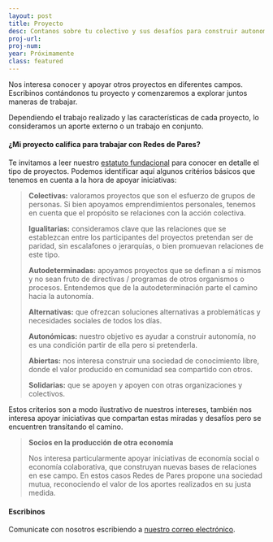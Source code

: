 ```yaml
---
layout: post
title: Proyecto
desc: Contanos sobre tu colectivo y sus desafíos para construir autonomía.
proj-url: 
proj-num: 
year: Próximamente
class: featured
---
```



Nos interesa conocer y apoyar otros proyectos en diferentes campos. Escribinos contándonos tu proyecto y comenzaremos a explorar juntos maneras de trabajar.

Dependiendo el trabajo realizado y las características de cada proyecto, lo consideramos un aporte externo o un trabajo en conjunto.

#### ¿Mi proyecto califica para trabajar con Redes de Pares?

Te invitamos a leer nuestro [estatuto fundacional](/estatuto/) para conocer en detalle el tipo de proyectos. Podemos identificar aquí algunos critérios básicos que tenemos en cuenta a la hora de apoyar iniciativas:

> **Colectivas:** valoramos proyectos que son el esfuerzo de grupos de personas. Si bien apoyamos emprendimientos personales, tenemos en cuenta que el propósito se relaciones con la acción colectiva.
>
> **Igualitarias:** consideramos clave que las relaciones que se establezcan entre los participantes del proyectos pretendan ser de paridad, sin escalafones o jerarquías, o bien promuevan relaciones de este tipo.
>
> **Autodeterminadas:** apoyamos proyectos que se definan a sí mismos y no sean fruto de directivas / programas de otros organismos o procesos. Entendemos que de la autodeterminación parte el camino hacia la autonomía.
>
> **Alternativas:** que ofrezcan soluciones alternativas a problemáticas y necesidades sociales de todos los días.
>
> **Autonómicas:** nuestro objetivo es ayudar a construir autonomía, no es una condición partir de ella pero si pretenderla.
>
> **Abiertas:** nos interesa construir una sociedad de conocimiento libre, donde el valor producido en comunidad sea compartido con otros. 
>
> **Solidarias:** que se apoyen y apoyen con otras organizaciones y colectivos.

Estos criterios son a modo ilustrativo de nuestros intereses, también nos interesa apoyar iniciativas que compartan estas miradas y desafíos pero se encuentren transitando el camino.

> **Socios en la producción de otra economía**
>
> Nos interesa particularmente apoyar iniciativas de economía social o economía colaborativa, que construyan nuevas bases de relaciones en ese campo. En estos casos Redes de Pares propone una sociedad mutua, reconociendo el valor de los aportes realizados en su justa medida.

#### Escribinos

Comunicate con nosotros escribiendo a <a href="mailto:{{ site.footer-links.email }}">nuestro correo electrónico</a>.
